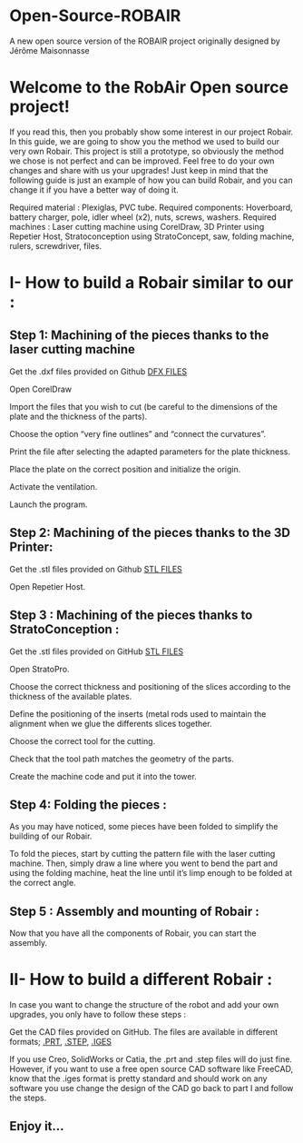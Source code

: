 # Open-Source-ROBAIR

A new open source version of the ROBAIR project originally designed by Jérôme Maisonnasse

 Welcome to the RobAir Open source project!
 ====================

If you read this, then you probably show some interest in our project Robair. In this guide, we are going to show you the method we used to build our very own Robair. This project is still a prototype, so obviously the method we chose is not perfect and can be improved. Feel free to do your own changes and share with us your upgrades! Just keep in mind that the following guide is just an example of how you can build Robair, and you can change it if you have a better way of doing it.
 
Required material : Plexiglas, PVC tube.
Required components: Hoverboard, battery charger, pole, idler wheel (x2), nuts, screws, washers.
Required machines : Laser cutting machine using CorelDraw,  3D Printer using Repetier Host, Stratoconception using StratoConcept, saw, folding machine, rulers, screwdriver, files.
 
I- How to build a Robair similar to our :
 ====================


Step 1: Machining of the pieces thanks to the laser cutting machine 
---------
       
  Get the .dxf files provided on Github [DFX FILES](https://github.com/cinatalia/Open-Source-ROBAIR/tree/master/DFX)
      
  Open CorelDraw
      
  Import the files that you wish to cut (be careful to the dimensions of the plate and the thickness of the parts).
      
  Choose the option “very fine outlines” and “connect the curvatures”.
      
  Print the file after selecting the adapted parameters for the plate thickness.
       
  Place the plate on the correct position and initialize the origin.
      
  Activate the ventilation.
      
  Launch the program.
 
Step 2: Machining of the pieces thanks to the 3D Printer:
---------
      
  Get the .stl files provided on Github [STL FILES](https://github.com/cinatalia/Open-Source-ROBAIR/tree/master/STL)
  
  Open Repetier Host.          
 
Step 3 : Machining of the pieces thanks to StratoConception : 
---------
       
  Get the .stl files provided on GitHub [STL FILES](https://github.com/cinatalia/Open-Source-ROBAIR/tree/master/STL)
  
  Open StratoPro.
 
  Choose the correct thickness and positioning of the slices according to the thickness of the available plates.
 
  Define the positioning of the inserts (metal rods used to maintain the alignment when we glue the differents slices together.
  
  Choose the correct tool for the cutting.
  
  Check that the tool path matches the geometry of the parts.
 
  Create the machine code and put it into the tower. 

Step 4: Folding the pieces : 
---------
As you may have noticed, some pieces have been folded to simplify the building of our Robair. 

To fold the pieces, start by cutting the pattern file with the laser cutting machine. Then, simply draw a line where you went to bend the part and using the folding machine, heat the line until it’s limp enough to be folded at the correct angle.

Step 5 : Assembly and mounting of Robair :
---------

   Now that you have all the components of Robair, you can start the assembly.


 II- How to build a different Robair : 
  ====================

In case you want to change the structure of the robot and add your own upgrades, you only have to follow these steps :

Get the CAD files provided on GitHub. The files are available in different formats; [.PRT](https://github.com/cinatalia/Open-Source-ROBAIR/tree/master/Original%20version%20Creo%20.PRT), [.STEP](https://github.com/cinatalia/Open-Source-ROBAIR/tree/master/STEP), [.IGES](https://github.com/cinatalia/Open-Source-ROBAIR/tree/master/IGES)

If you use Creo, SolidWorks or Catia, the .prt and .step files will do just fine. However, if you want to use a free open source CAD software like FreeCAD, know that the .iges format is pretty standard and should work on any software you use
change the design of the CAD  go back to part I and follow the steps. 

Enjoy it...
---------

